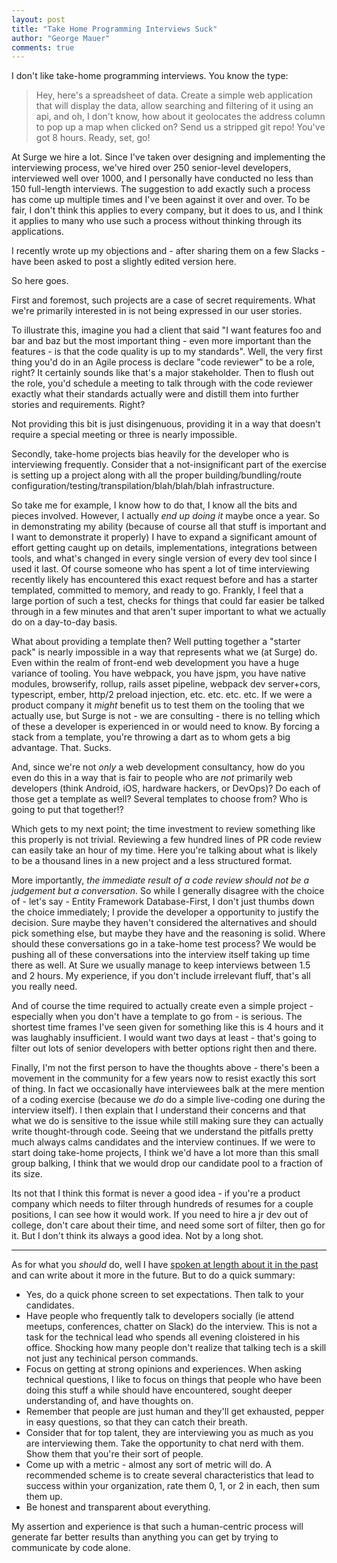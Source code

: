```yaml
---
layout: post
title: "Take Home Programming Interviews Suck"
author: "George Mauer"
comments: true
---
```


I don't like take-home programming interviews. You know the type:

> Hey, here's a spreadsheet of data. Create a simple web application that will display the data, allow searching and filtering of it using an api, and oh,
> I don't know, how about it geolocates the address column to pop up a map when clicked on? Send us a stripped git repo! You've got 8 hours. Ready, set, go!

At Surge we hire a lot. Since I've taken over designing and implementing the interviewing process, we've hired over 250 senior-level developers, interviewed well over 1000, and I personally have conducted no less than 150 full-length interviews. The suggestion to add exactly such a process has come up multiple times and I've been against it over and over. To be fair, I don't think this applies to every company, but it does to us, and I think it applies to many who use such a process without thinking through its applications.

I recently wrote up my objections and - after sharing them on a few Slacks - have been asked to post a slightly edited version here.

So here goes.

<!--break-->

First and foremost, such projects are a case of secret requirements. What we're primarily interested in is not being expressed in our user stories.

To illustrate this, imagine you had a client that said "I want features foo and bar and baz but the most important thing - even more important than the features - is that the code quality is up to my standards". Well, the very first thing you'd do in an Agile process is declare "code reviewer" to be a role, right? It certainly sounds like that's a major stakeholder. Then to flush out the role, you'd schedule a meeting to talk through with the code reviewer exactly what their standards actually were and distill them into further stories and requirements. Right?

Not providing this bit is just disingenuous, providing it in a way that doesn't require a special meeting or three is nearly impossible.

Secondly, take-home projects bias heavily for the developer who is interviewing frequently. Consider that a not-insignificant part of the exercise is setting up a project along with all the proper building/bundling/route configuration/testing/transpilation/blah/blah/blah infrastructure.

So take me for example, I know how to do that, I know all the bits and pieces involved. However, I actually *end up doing it* maybe once a year. So in demonstrating my ability (because of course all that stuff is important and I want to demonstrate it properly) I have to expand a significant amount of effort getting caught up on details, implementations, integrations between tools, and what's changed in every single version of every dev tool since I used it last. Of course someone who has spent a lot of time interviewing recently likely has encountered this exact request before and has a starter templated, committed to memory, and ready to go. Frankly, I feel that a large portion of such a test, checks for things that could far easier be talked through in a few minutes and that aren't super important to what we actually do on a day-to-day basis.

What about providing a template then? Well putting together a "starter pack" is nearly impossible in a way that represents what we (at Surge) do. Even within the realm of front-end web development you have a huge variance of tooling. You have webpack, you have jspm, you have native modules, browserify, rollup, rails asset pipeline, webpack dev server+cors, typescript, ember, http/2 preload injection, etc. etc. etc. etc. If we were a product company it *might* benefit us to test them on the tooling that we actually use, but Surge is not - we are consulting - there is no telling which of these a developer is experienced in or would need to know. By forcing a stack from a template, you're throwing a dart as to whom gets a big advantage. That. Sucks.

And, since we're not *only* a web development consultancy, how do you even do this in a way that is fair to people who are *not* primarily web developers (think Android, iOS, hardware hackers, or DevOps)? Do each of those get a template as well? Several templates to choose from? Who is going to put that together!?

Which gets to my next point; the time investment to review something like this properly is not trivial. Reviewing a few hundred lines of PR code review can easily take an hour of my time. Here you're talking about what is likely to be a thousand lines in a new project and a less structured format.

More importantly, *the immediate result of a code review should not be a judgement but a conversation*. So while I generally disagree with the choice of - let's say - Entity Framework Database-First, I don't just thumbs down the choice immediately; I provide the developer a opportunity to justify the decision. Sure maybe they haven't considered the alternatives and should pick something else, but maybe they have and the reasoning is solid. Where should these conversations go in a take-home test process? We would be pushing all of these conversations into the interview itself taking up time there as well. At Sure we usually manage to keep interviews between 1.5 and 2 hours. My experience, if you don't include irrelevant fluff, that's all you really need.

And of course the time required to actually create even a simple project - especially when you don't have a template to go from - is serious. The shortest time frames I've seen given for something like this is 4 hours and it was laughably insufficient. I would want two days at least - that's going to filter out lots of senior developers with better options right then and there.

Finally, I'm not the first person to have the thoughts above - there's been a movement in the community for a few years now to resist exactly this sort of thing. In fact we occasionally have interviewees balk at the mere mention of a coding exercise (because we *do* do a simple live-coding one during the interview itself). I then explain that I understand their concerns and that what we do is sensitive to the issue while still making sure they can actually write thought-through code. Seeing that we understand the pitfalls pretty much always calms candidates and the interview continues. If we were to start doing take-home projects, I think we'd have a lot more than this small group balking, I think that we would drop our candidate pool to a fraction of its size.

Its not that I think this format is never a good idea - if you're a product company which needs to filter through hundreds of resumes for a couple positions, I can see how it would work. If you need to hire a jr dev out of college, don't care about their time, and need some sort of filter, then go for it. But I don't think its always a good idea. Not by a long shot.

-----

As for what you *should* do, well I have [spoken at length about it in the past](https://docs.google.com/presentation/d/1AQE0cl3pUev2j2z3PN1aZI8fYOSFlD5MQkspZkJEfCs/edit?usp=sharing) and can write about it more in the future. But to do a quick summary:

* Yes, do a quick phone screen to set expectations. Then talk to your candidates.
* Have people who frequently talk to developers socially (ie attend meetups, conferences, chatter on Slack) do the interview. This is not a task for the technical lead who spends all evening cloistered in his office. Shocking how many people don't realize that talking tech is a skill not just any techinical person commands.
* Focus on getting at strong opinions and experiences. When asking technical questions, I like to focus on things that people who have been doing this stuff a while should have encountered, sought deeper understanding of, and have thoughts on.
* Remember that people are just human and they'll get exhausted, pepper in easy questions, so that they can catch their breath.
* Consider that for top talent, they are interviewing you as much as you are interviewing them. Take the opportunity to chat nerd with them. Show them that you're their sort of people.
* Come up with a metric - almost any sort of metric will do. A recommended scheme is to create several characteristics that lead to success within your organization, rate them 0, 1, or 2 in each, then sum them up.
* Be honest and transparent about everything.

My assertion and experience is that such a human-centric process will generate far better results than anything you can get by trying to communicate by code alone.
